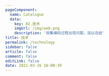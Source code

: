 ```yaml
---
pageComponent: 
  name: Catalogue
  data: 
    key: 02.技术
    imgUrl: /img/web.png
    description: '收集编码过程出现问题，加以总结'
title: 技术
permalink: /technology
sidebar: false
article: false
comment: false
editLink: false
date: 2021-03-16 16:00:39
---
```


